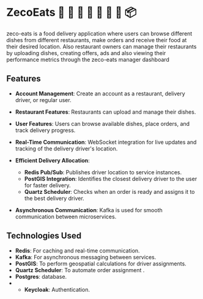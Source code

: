 # ZecoEats 🍕 🍔 🍜 🍣 🥗 🥘 🚴 📦

zeco-eats is a food delivery application where users can browse different dishes from different restaurants, make orders and receive their food at their desired location. Also restaurant owners can manage their restaurants by uploading dishes, creating offers, ads and also viewing their performance metrics through the zeco-eats manager dashboard

## Features

- **Account Management**: Create an account as a restaurant, delivery driver, or regular user.
- **Restaurant Features**: Restaurants can upload and manage their dishes.
- **User Features**: Users can browse available dishes, place orders, and track delivery progress.
- **Real-Time Communication**: WebSocket integration for live updates and tracking of the delivery driver's location.

- **Efficient Delivery Allocation**:
    - **Redis Pub/Sub**: Publishes driver location to service instances.
    - **PostGIS Integration**: Identifies the closest delivery driver to the user for faster delivery.
    - **Quartz Scheduler**: Checks when an order is ready and assigns it to the best delivery driver.
- **Asynchronous Communication**: Kafka is used for smooth communication between microservices.

## Technologies Used

- **Redis**: For caching and real-time communication.
- **Kafka**: For asynchronous messaging between services.
- **PostGIS**: To perform geospatial calculations for driver assignments.
- **Quartz Scheduler**: To automate order assignment .
- **Postgres**: database.
- - **Keycloak**: Authentication.

